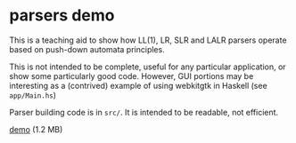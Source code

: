 # parsers demo

This is a teaching aid to show how LL(1), LR, SLR and LALR parsers operate based on push-down automata principles.

This is not intended to be complete, useful for any particular application, or show some particularly good code. However, GUI portions may be interesting as a (contrived) example of using webkitgtk in Haskell (see `app/Main.hs`)

Parser building code is in `src/`. It is intended to be readable, not efficient.

[demo](https://github.com/lierdakil/parser-demo/blob/master/parser-demo.gif) (1.2 MB)
